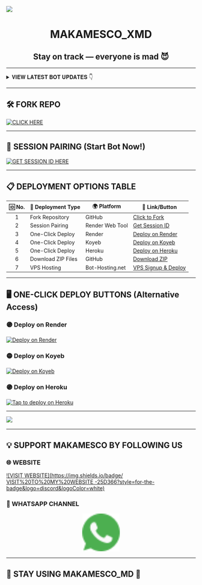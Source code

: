 <a><img src='https://files.catbox.moe/sigghy.jpg'/></a>

<h1 align="center">MAKAMESCO_XMD</h1>
<h2 align="center">Stay on track — everyone is mad 😈</h2>

---

<details>
<summary>𝐕𝐈𝐄𝐖 𝐋𝐀𝐓𝐄𝐒𝐓 𝐁𝐎𝐓 𝐔𝐏𝐃𝐀𝐓𝐄𝐒 👇</summary>

- ✅ All Downloaders Fixed and Working 🔥  
- 🚀 Performance Improvements 🤫  
- 🧠 AI Chat Smoother Than Ever  
- 🎮 New Fun Commands Added  

</details>

---

## 🛠️ FORK REPO

[![CLICK HERE](https://img.shields.io/badge/CLICK%20HERE-purple)](https://github.com/makamesco/Makamesco-md-v/fork)

---

## 🔐 SESSION PAIRING (Start Bot Now!)

[![GET SESSION ID HERE](https://img.shields.io/badge/GET-SESSION%20ID%20HERE-green?style=for-the-badge&logo=kenya)](https://makamesco-md-code.onrender.com)

---

## 📋 DEPLOYMENT OPTIONS TABLE

| 🆔 No. | 🚀 Deployment Type     | 🌍 Platform      | 🔗 Link/Button |
|:-----:|-------------------------|------------------|----------------|
| 1     | Fork Repository         | GitHub           | [Click to Fork](https://github.com/makamesco/Makamesco-md-v/fork) |
| 2     | Session Pairing         | Render Web Tool  | [Get Session ID](https://makamesco-md-code.onrender.com) |
| 3     | One-Click Deploy        | Render           | [Deploy on Render](https://render.com/) |
| 4     | One-Click Deploy        | Koyeb            | [Deploy on Koyeb](https://www.koyeb.com/) |
| 5     | One-Click Deploy        | Heroku           | [Deploy on Heroku](https://dashboard.heroku.com/new?template=https://github.com/sesco001/Makamesco_md) |
| 6     | Download ZIP Files      | GitHub           | [Download ZIP](https://github.com/sesco001/Makamesco_md/archive/refs/heads/main.zip) |
| 7     | VPS Hosting             | Bot-Hosting.net  | [VPS Signup & Deploy](https://bot-hosting.net/?aff=1259151615210819614) |

---

## 🖥️ ONE-CLICK DEPLOY BUTTONS (Alternative Access)

### 🟣 Deploy on Render

[![Deploy on Render](https://img.shields.io/badge/DEPLOY%20ON%20RENDER-3f3f3f?style=for-the-badge&logo=vercel&logoColor=white)](https://render.com/)

### 🟡 Deploy on Koyeb

[![Deploy on Koyeb](https://img.shields.io/badge/DEPLOY%20ON%20KOYEB-121212?style=for-the-badge&logo=koyeb&logoColor=white)](https://www.koyeb.com/)

### 🟣 Deploy on Heroku

[![Tap to deploy on Heroku](https://www.herokucdn.com/deploy/button.svg)](https://dashboard.heroku.com/new?template=https://github.com/sesco001/Makamesco_md)

---

<a><img src='https://files.catbox.moe/sigghy.jpg'/></a>

---

## 💡 SUPPORT MAKAMESCO BY FOLLOWING US

### 🌐 WEBSITE

[![VISIT WEBSITE](https://img.shields.io/badge/ VISIT%20TO%20MY%20WEBSITE -25D366?style=for-the-badge&logo=discord&logoColor=white)](https://Makamescodigitalsolutions.com)

### 📢 WHATSAPP CHANNEL

<p align="center">
  <a href="https://whatsapp.com/channel/0029VbAEL9r5vKA7RCdnYG0S">
    <img alt="Whatsapp Channel" width="100px" src="https://raw.githubusercontent.com/PikaBotz/My_Personal_Space/main/Images/AnyaBot_pics/Anya_v2/Whatsapp.svg" />
  </a>
</p>

---

## 📌 STAY USING MAKAMESCO_MD 💯
